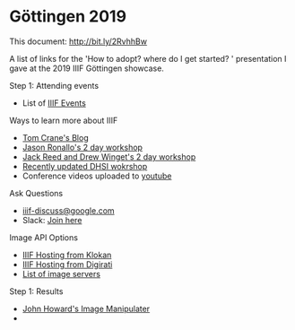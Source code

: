 # Göttingen 2019

This document: http://bit.ly/2RvhhBw

A list of links for the 'How to adopt? where do I get started? ' presentation I gave at the 2019 IIIF Göttingen showcase. 

Step 1: Attending events
 * List of [IIIF Events](https://iiif.io/event/)
 
Ways to learn more about IIIF
 * [Tom Crane's Blog](https://resources.digirati.com/iiif/an-introduction-to-iiif/)
 * [Jason Ronallo's 2 day workshop](https://ronallo.com/iiif-workshop/)
 * [Jack Reed and Drew Winget's 2 day workshop](https://iiif.github.io/training/intro-to-iiif/)
 * [Recently updated DHSI wokrshop](https://iiif.github.io/training/iiif-5-day-workshop/)
* Conference videos uploaded to [youtube](https://www.youtube.com/channel/UClcQIkLdYra7ZnOmMJnC5OA)

Ask Questions
 * iiif-discuss@google.com
 * Slack: [Join here](http://bit.ly/iiif-slack)
 
Image API Options
 * [IIIF Hosting from Klokan](https://www.iiifhosting.com/)
 * [IIIF Hosting from Digirati](https://dlcs.info/)
 * [List of image servers](https://github.com/IIIF/awesome-iiif#image-servers)

Step 1: Results
 * [John Howard's Image Manipulater](https://jbhoward-dublin.github.io/IIIF-imageManipulation/index.html)
 * 
 
